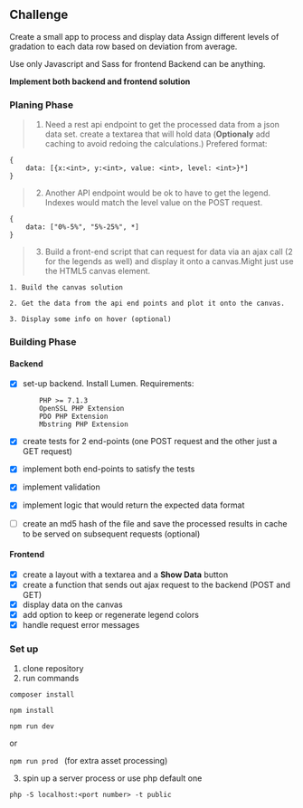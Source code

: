 ## Challenge ##
Create a small app to process and display data
Assign different levels of gradation to each data row based on deviation from average.

Use only Javascript and Sass for frontend
Backend can be anything.

**Implement both backend and frontend solution**

### Planing Phase ###
> 1. Need a rest api endpoint to get the processed data from a json data set. 
    create a textarea that will hold data
(**Optionaly** add caching to avoid redoing the calculations.)
    Prefered format:

    {
        data: [{x:<int>, y:<int>, value: <int>, level: <int>}*]
    }
> 2. Another API endpoint would be ok to have to get the legend. Indexes would match the level value on the POST request.

    {
        data: ["0%-5%", "5%-25%", *]
    }
> 3. Build a front-end script that can request for data via an ajax call (2 for the legends as well) and display it onto a canvas.Might just use the HTML5 canvas element.  
    
    1. Build the canvas solution

    2. Get the data from the api end points and plot it onto the canvas.

    3. Display some info on hover (optional)


### Building Phase ###
#### Backend ####
- [x] set-up backend. Install Lumen.
    Requirements:
    ```
        PHP >= 7.1.3
        OpenSSL PHP Extension
        PDO PHP Extension
        Mbstring PHP Extension
- [x] create tests for 2 end-points (one POST request and the other just a GET request)
- [x] implement both end-points to satisfy the tests
- [x] implement validation
- [x] implement logic that would return the expected data format
- [ ] create an md5 hash of the file and save the processed results in cache to be served on subsequent requests (optional)


#### Frontend ####
- [x] create a layout with a textarea and a **Show Data** button
- [x] create a function that sends out ajax request to the backend (POST and GET)
- [x] display data on the canvas
- [x] add option to keep or regenerate legend colors
- [x] handle request error messages

### Set up ###

1. clone repository
2. run commands

``` composer install ```

``` npm install ```

``` npm run dev ```

or 

```npm run prod ```
(for extra asset processing)

3. spin up a server process or use php default one

```php -S localhost:<port number> -t public```
